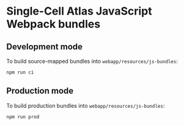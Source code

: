 Single-Cell Atlas JavaScript Webpack bundles
============================================

Development mode
----------------

To build source-mapped bundles into `webapp/resources/js-bundles`:

```
npm run ci
```

Production mode
---------------

To build production bundles into `webapp/resources/js-bundles`:

```
npm run prod
```
